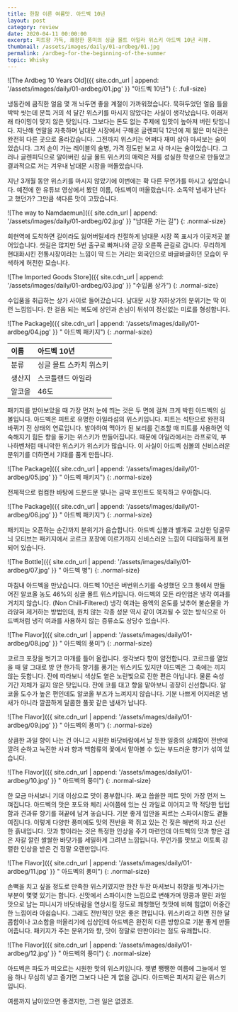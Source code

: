 ```yaml
---
title: 한참 이른 여름맛. 아드벡 10년
layout: post
category: review
date: 2020-04-11 00:00:00
excerpt: 피트향 가득, 쾌청한 풍미의 싱글 몰트 아일라 위스키 아드벡 10년 리뷰.
thumbnail: /assets/images/daily/01-ardbeg/01.jpg
permalink: /ardbeg-for-the-beginning-of-the-summer
topic: Whisky
---
```


![The Ardbeg 10 Years Old]({{ site.cdn_url | append: '/assets/images/daily/01-ardbeg/01.jpg' }} "아드벡 10년")
{: .full-size}

냉동칸에 큼직한 얼음 몇 개 놔두면 좋을 계절이 가까워졌습니다. 묵혀두었던 얼음 틀을 박박 씻는데 문득 거의 석 달간 위스키를 마시지 않았다는 사실이 생각났습니다. 이래저래 타이밍이 맞지 않은 탓입니다. 그보다는 돈도 없는 주제에 입맛이 높아져 버린 탓입니다. 지난해 연말을 자축하며 남대문 시장에서 구해온 글렌피딕 12년에 제 짧은 미식관은 완전히 다른 곳으로 올라갔습니다. 그전까지 위스키는 어쩌다 재미 삼아 마셔보는 술이었습니다. 그저 손이 가는 레이블의 술병, 가격 정도만 보고 사 마시는 술이었습니다. 그러나 글렌피딕으로 알아버린 싱글 몰트 위스키의 매력은 저를 성실한 학생으로 만들었고 결과적으로 저는 겨우내 남대문 시장을 떠돌았습니다.

지난 3개월 동안 위스키를 마시지 않았기에 이번에는 확 다른 무언가를 마시고 싶었습니다. 예전에 한 유튜브 영상에서 봤던 이름, 아드벡이 떠올랐습니다. 소독약 냄새가 난다고 했던가? 그만큼 색다른 맛이 고팠습니다.

![The way to Namdaemun]({{ site.cdn_url | append: '/assets/images/daily/01-ardbeg/02.jpg' }} "남대문 가는 길")
{: .normal-size}

회현역에 도착하면 길이라도 잃어버릴세라 친절하게 남대문 시장 쪽 표시가 이곳저곳 붙어있습니다. 샛길은 많지만 5번 출구로 빠져나와 곧장 오른쪽 큰길로 갑니다. 무리하게 현대화시킨 전통시장이라는 느낌이 딱 드는 거리는 외국인으로 바글바글하던 모습이 무색하게 허전한 모습니다.

![The Imported Goods Store]({{ site.cdn_url | append: '/assets/images/daily/01-ardbeg/03.jpg' }} "수입품 상가")
{: .normal-size}

수입품을 취급하는 상가 사이로 들어갔습니다. 남대문 시장 지하상가의 분위기는 딱 이런 느낌입니다. 한 걸음 되는 복도에 상인과 손님이 뒤섞여 정신없는 미로를 형성합니다.

![The Package]({{ site.cdn_url | append: '/assets/images/daily/01-ardbeg/04.jpg' }} " 아드벡 패키지")
{: .normal-size}

|이름|아드벡 10년|
|:---|:---|
|분류|싱글 몰트 스카치 위스키|
|생산지|스코틀랜드 아일라|
|알코올|46도|

패키지를 받아보았을 때 가장 먼저 눈에 띄는 것은 두 면에 걸쳐 크게 박힌 아드벡의 심볼입니다. 아드벡은 피트로 유명한 아일라섬의 위스키입니다. 피트는 석탄으로 완전히 바뀌기 전 상태의 연료입니다. 발아하여 맥아가 된 보리를 건조할 때 피트를 사용하면 익숙해지기 힘든 향을 풍기는 위스키가 만들어집니다. 때문에 아일라에서는 라프로익, 부나하벤처럼 매니악한 위스키가 위스키가 많습니다. 이 사실이 아드벡 심볼의 신비스러운 분위기를 더하면서 기대를 품게 만듭니다.

![The Package]({{ site.cdn_url | append: '/assets/images/daily/01-ardbeg/05.jpg' }} " 아드벡 패키지")
{: .normal-size}

전체적으로 컴컴한 바탕에 드문드문 빛나는 금박 포인트도 묵직하고 우아합니다.

![The Package]({{ site.cdn_url | append: '/assets/images/daily/01-ardbeg/06.jpg' }} " 아드벡 패키지")
{: .normal-size}

패키지는 오픈하는 순간까지 분위기가 음습합니다. 아드벡 심볼과 별개로 고상한 덩굴무늬 모티브는 패키지에서 코르크 포장에 이르기까지 신비스러운 느낌이 디테일하게 표현되어 있습니다.

![The Bottle]({{ site.cdn_url | append: '/assets/images/daily/01-ardbeg/07.jpg' }} " 아드벡 병")
{: .normal-size}

마침내 아드벡을 만났습니다. 아드벡 10년은 버번위스키를 숙성했던 오크 통에서 만들어진 알코올 농도 46%의 싱글 몰트 위스키입니다. 아드벡의 모든 라인업은 냉각 여과를 거치지 않습니다. (Non Chill-Filtered) 냉각 여과는 용액의 온도를 낮추어 불순물을 가라앉혀 제거하는 방법인데, 원치 않는 각종 성분 역시 같이 여과될 수 있는 방식으로 아드벡처럼 냉각 여과를 사용하지 않는 증류소도 상당수 있습니다.

![The Flavor]({{ site.cdn_url | append: '/assets/images/daily/01-ardbeg/08.jpg' }} " 아드벡의 풍미")
{: .normal-size}

코르크 포장을 벗기고 마개를 틀어 올립니다. 생각보다 향이 얌전합니다. 코르크를 열었을 때 말 그대로 방 안 한가득 향기를 풍기는 위스키도 있지만 아드벡은 그 축에는 끼지 않는 듯합니다. 잔에 따라보니 색상도 옅은 노란빛으로 진한 편은 아닙니다. 물론 숙성 기간 자체가 길지 않은 탓입니다. 잔에 코를 대고 향을 맡아보니 굉장히 신선합니다. 알코올 도수가 높은 편인데도 알코올 부즈가 느껴지지 않습니다. 기분 나쁘게 어지러운 냄새가 아니라 깔끔하게 달콤한 풀꽃 같은 냄새가 납니다.

![The Flavor]({{ site.cdn_url | append: '/assets/images/daily/01-ardbeg/09.jpg' }} " 아드벡의 풍미")
{: .normal-size}

상큼한 과일 향이 나는 건 아니고 시원한 바닷바람에서 날 듯한 일종의 상쾌함이 전반에 깔려 순하고 눅진한 사과 향과 백합류의 꽃에서 맡아볼 수 있는 부드러운 향기가 섞여 있습니다.

![The Flavor]({{ site.cdn_url | append: '/assets/images/daily/01-ardbeg/10.jpg' }} " 아드벡의 풍미")
{: .normal-size}

한 모금 마셔보니 기대 이상으로 맛이 풍부합니다. 짜고 씁쓸한 피트 맛이 가장 먼저 느껴집니다. 아드벡의 맛은 포도와 체리 사이쯤에 있는 신 과일로 이어지고 딱 적당한 텁텁함과 견과류 향기를 혀끝에 남겨 놓습니다. 기분 좋게 입안을 찌르는 스파이시함도 곁들여집니다. 이렇게 다양한 풍미에도 맛의 전반을 꽉 쥐고 있는 건 젖은 해변의 차고 신선한 흙내입니다. 맛과 향이라는 것은 특정한 인상을 주기 마련인데 아드벡의 맛과 향은 검은 자갈 깔린 쌀쌀한 바닷가를 세밀하게 그려낸 느낌입니다. 무언가를 맛보고 이토록 강렬한 인상을 받은 건 정말 오랜만입니다.

![The Flavor]({{ site.cdn_url | append: '/assets/images/daily/01-ardbeg/11.jpg' }} " 아드벡의 풍미")
{: .normal-size}

손뼉을 치고 싶을 정도로 만족한 위스키였지만 한잔 두잔 마셔보니 취향을 빗겨나가는 부분이 몇몇 있기는 합니다. 신맛에서 스파이시한 느낌으로 변해가며 땅콩과 말린 과일 맛으로 남는 피니시가 바닷바람을 연상시킬 정도로 쾌청했던 첫맛에 비해 힘없이 어중간한 느낌이라 아쉽습니다. 그래도 전반적인 맛은 좋은 편입니다. 위스키라고 하면 진한 달콤함이나 고소함을 떠올리기에 십상인데 아드벡은 완전히 다른 방향으로 기분 좋게 만들어줍니다. 패키지가 주는 분위기와 향, 맛이 정말로 딴판이라는 점도 유쾌합니다.

![The Flavor]({{ site.cdn_url | append: '/assets/images/daily/01-ardbeg/12.jpg' }} " 아드벡의 풍미")
{: .normal-size}
 
아드벡은 파도가 떠오르는 시원한 맛의 위스키입니다. 햇볕 쨍쨍한 여름에 그늘에서 얼음 하나 무심히 넣고 즐기면 그보다 나은 게 없을 겁니다. 아드벡은 피서지 같은 위스키입니다.

여름까지 남아있으면 좋겠지만, 그런 일은 없겠죠.